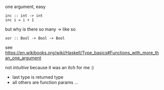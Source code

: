 one argument, easy

    inc :: int -> int
    inc i = i + 1

but why is there so many -> like so

    xor :: Bool -> Bool -> Bool

see https://en.wikibooks.org/wiki/Haskell/Type_basics#Functions_with_more_than_one_argument

not _intuitive_ because it was an itch for me :)

* last type is returned type
* all others are function params ...
